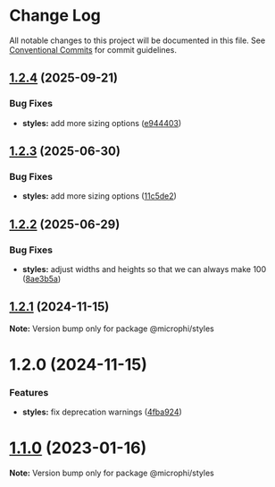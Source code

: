 # Change Log

All notable changes to this project will be documented in this file.
See [Conventional Commits](https://conventionalcommits.org) for commit guidelines.

## [1.2.4](https://example.com/compare/@microphi/styles@1.2.3...@microphi/styles@1.2.4) (2025-09-21)

### Bug Fixes

* **styles:** add more sizing options ([e944403](https://example.com/commits/e944403c47ec1d5e1f0625f6ffa638d86d191e85))

## [1.2.3](https://example.com/compare/@microphi/styles@1.2.2...@microphi/styles@1.2.3) (2025-06-30)

### Bug Fixes

* **styles:** add more sizing options ([11c5de2](https://example.com/commits/11c5de2cd29088e3f69ed89e2c3ce1ea0fce3782))

## [1.2.2](https://example.com/compare/@microphi/styles@1.2.1...@microphi/styles@1.2.2) (2025-06-29)

### Bug Fixes

* **styles:** adjust widths and heights so that we can always make 100 ([8ae3b5a](https://example.com/commits/8ae3b5aa4925f9a6f27b59e5537438fb2b713437))

## [1.2.1](https://example.com/compare/@microphi/styles@1.2.0...@microphi/styles@1.2.1) (2024-11-15)

**Note:** Version bump only for package @microphi/styles

# 1.2.0 (2024-11-15)

### Features

* **styles:** fix deprecation warnings ([4fba924](https://example.com/commits/4fba924c5bcbfa9e4019cdfee33019e16561fbff))

# [1.1.0](/compare/v0.2.10...v1.1.0) (2023-01-16)

**Note:** Version bump only for package @microphi/styles
